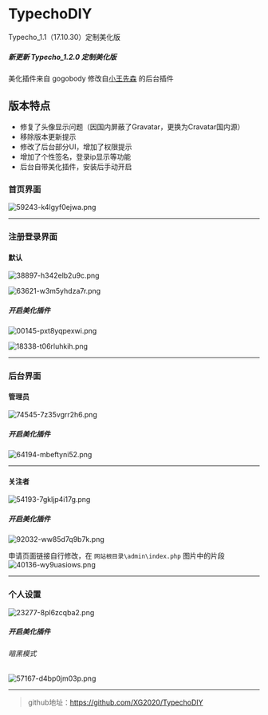 # TypechoDIY
Typecho_1.1（17.10.30）定制美化版

##### 新更新 Typecho_1.2.0 定制美化版

美化插件来自 gogobody 修改自[小王先森](https://xwsir.cn) 的后台插件

## 版本特点
- 修复了头像显示问题（因国内屏蔽了Gravatar，更换为Cravatar国内源）
- 移除版本更新提示
- 修改了后台部分UI，增加了权限提示
- 增加了个性签名，登录ip显示等功能
- 后台自带美化插件，安装后手动开启

### 首页界面
![59243-k4lgyf0ejwa.png](https://www.xggm.top/usr/uploads/2022/07/1483228187.png)

----------

### 注册登录界面
#### 默认

![38897-h342elb2u9c.png](https://www.xggm.top/usr/uploads/2022/08/2696612209.png)

![63621-w3m5yhdza7r.png](https://www.xggm.top/usr/uploads/2022/08/2360912756.png)

##### 开启美化插件

![00145-pxt8yqpexwi.png](https://www.xggm.top/usr/uploads/2022/08/3299140200.png)

![18338-t06rluhkih.png](https://www.xggm.top/usr/uploads/2022/08/242667619.png)





----------

### 后台界面
#### 管理员
![74545-7z35vgrr2h6.png](https://www.xggm.top/usr/uploads/2022/07/1886522535.png)

##### 开启美化插件
![64194-mbeftyni52.png](https://www.xggm.top/usr/uploads/2022/08/1481715544.png)


----------


#### 关注者
![54193-7gkljp4i17g.png](https://www.xggm.top/usr/uploads/2022/07/2939478041.png)

##### 开启美化插件
![92032-ww85d7q9b7k.png](https://www.xggm.top/usr/uploads/2022/08/1894274718.png)


申请页面链接自行修改，在 `网站根目录\admin\index.php` 图片中的片段
![40136-wy9uasiows.png](https://www.xggm.top/usr/uploads/2022/07/2568051066.png)


----------


### 个人设置
![23277-8pl6zcqba2.png](https://www.xggm.top/usr/uploads/2022/08/566031234.png)

##### 开启美化插件
###### 暗黑模式
![57167-d4bp0jm03p.png](https://www.xggm.top/usr/uploads/2022/08/2692433688.png)

----------



> github地址：https://github.com/XG2020/TypechoDIY


